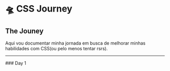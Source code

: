 # 🛸 CSS Journey
## The Jouney

Aqui vou documentar minha jornada em busca de melhorar minhas habilidades com CSS(ou pelo menos tentar rsrs).

<hr>
### Day 1